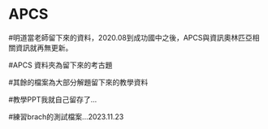 # APCS

#明道當老師留下來的資料，2020.08到成功國中之後，APCS與資訊奧林匹亞相關資訊就再無更新。

#APCS 資料夾為留下來的考古題

#其餘的檔案為大部分解題留下來的教學資料

#教學PPT我就自己留存了...

#練習brach的測試檔案...2023.11.23
